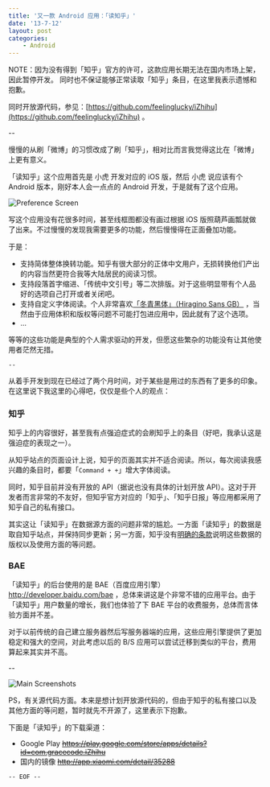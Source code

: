 ```yaml
---
title: '又一款 Android 应用：「读知乎」'
date: '13-7-12'
layout: post
categories:
    - Android
---
```


NOTE：因为没有得到「知乎」官方的许可，这款应用长期无法在国内市场上架，因此暂停开发。 
同时也不保证能够正常读取「知乎」条目，在这里我表示遗憾和抱歉。

同时开放源代码，参见：[https://github.com/feelinglucky/iZhihu](https://github.com/feelinglucky/iZhihu) 。

--

慢慢的从刷「微博」的习惯改成了刷「知乎」，相对比而言我觉得这比在「微博」上更有意义。

「读知乎」这个应用首先是 小虎 开发对应的 iOS 版，然后 小虎 说应该有个 Android 版本，刚好本人会一点点的 Android 开发，于是就有了这个应用。

![Preference Screen](http://files.gracecode.com/2013_07_12/1373598408@640.png)

写这个应用没有花很多时间，甚至线框图都没有画过根据 iOS 版照葫芦画瓢就做了出来。不过慢慢的发现我需要更多的功能，然后慢慢得在正面叠加功能。

于是：

* 支持简体整体换转功能。知乎有很大部分的正体中文用户，无损转换他们产出的内容当然更符合我等大陆居民的阅读习惯。
* 支持段落首字缩进、「传统中文引号」等二次排版。对于这些明显带有个人品好的选项自己打开或者关闭吧。
* 支持自定义字体阅读。个人非常喜欢[「冬青黑体」（Hiragino Sans GB）](http://www.zhihu.com/question/19732722) ，当然由于应用体积和版权等问题不可能打包进应用中，因此就有了这个选项。
* …

等等的这些功能是典型的个人需求驱动的开发，但愿这些繁杂的功能没有让其他使用者茫然无措。

`--`

从着手开发到现在已经过了两个月时间，对于某些是用过的东西有了更多的印象。在这里说下我这里的心得吧，仅仅是些个人的观点：


### 知乎

知乎上的内容很好，甚至我有点强迫症式的会刷知乎上的条目（好吧，我承认这是强迫症的表现之一）。

从知乎站点的页面设计上说，知乎的页面其实并不适合阅读。所以，每次阅读我感兴趣的条目时，都要「`Command + +`」增大字体阅读。

同时，知乎目前并没有开放的 API（据说也没有具体的计划开放 API）。这对于开发者而言非常的不友好，但知乎官方对应的「知乎」、「知乎日报」等应用都采用了知乎自己的私有接口。

其实这让「读知乎」在数据源方面的问题非常的尴尬。一方面「读知乎」的数据是取自知乎站点，并保持同步更新；另一方面，知乎没有[明确的条款](http://www.zhihu.com/terms)说明这些数据的版权以及使用方面的等问题。




### BAE

「读知乎」的后台使用的是 BAE（百度应用引擎）http://developer.baidu.com/bae ，总体来讲这是个非常不错的应用平台。由于「读知乎」用户数量的增长，我们也体验了下 BAE 平台的收费服务，总体而言体验方面并不差。

对于以前传统的自己建立服务器然后写服务器端的应用，这些应用引擎提供了更加稳定和强大的空间，对此考虑以后的 B/S 应用可以尝试迁移到类似的平台，费用算起来其实并不高。

--

![Main Screenshots](http://files.gracecode.com/2013_07_12/1373598393@640.png)

PS，有关源代码方面。本来是想计划开放源代码的，但由于知乎的私有接口以及其他方面的等问题，暂时就先不开源了，这里表示下抱歉。

下面是「读知乎」的下载渠道：

* Google Play <del>https://play.google.com/store/apps/details?id=com.gracecode.iZhihu</del>
* 国内的镜像 <del>http://app.xiaomi.com/detail/35288</del>

`-- EOF --`

